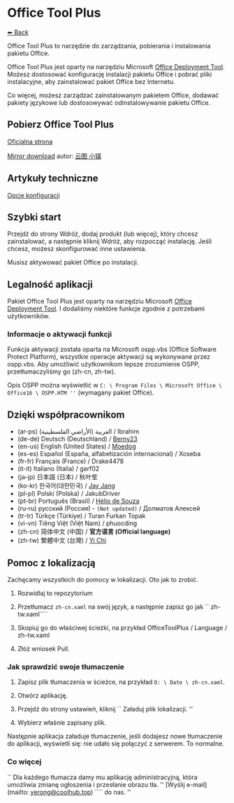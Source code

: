 ﻿# Office Tool Plus

[⬅ Back](https://github.com/YerongAI/Office-Tool)

Office Tool Plus to narzędzie do zarządzania, pobierania i instalowania pakietu Office.

Office Tool Plus jest oparty na narzędziu Microsoft [Office Deployment Tool](https://docs.microsoft.com/pl-pl/DeployOffice/overview-of-the-office-2016-deployment-tool). Możesz dostosować konfigurację instalacji pakietu Office i pobrać pliki instalacyjne, aby zainstalować pakiet Office bez Internetu.

Co więcej, możesz zarządzać zainstalowanym pakietem Office, dodawać pakiety językowe lub dostosowywać odinstalowywanie pakietu Office.

## Pobierz Office Tool Plus

[Oficjalna strona](https://otp.landian.vip/)

[Mirror download](https://delivery.yuntu.dev/office-tool/) autor: [云图 小镇](https://www.yuntu.dev/)

## Artykuły techniczne

[Opcje konfiguracji](https://docs.microsoft.com/en-us/DeployOffice/configuration-options-for-the-office-2016-deployment-tool)

## Szybki start

Przejdź do strony Wdróż, dodaj produkt (lub więcej), który chcesz zainstalować, a następnie kliknij Wdróż, aby rozpocząć instalację. Jeśli chcesz, możesz skonfigurować inne ustawienia.

Musisz aktywować pakiet Office po instalacji.

## Legalność aplikacji

Pakiet Office Tool Plus jest oparty na narzędziu Microsoft [Office Deployment Tool](https://docs.microsoft.com/pl-pl/DeployOffice/overview-of-the-office-2016-deployment-tool). I dodaliśmy niektóre funkcje zgodnie z potrzebami użytkowników.

### Informacje o aktywacji funkcji

Funkcja aktywacji została oparta na Microsoft ospp.vbs (Office Software Protect Platform), wszystkie operacje aktywacji są wykonywane przez ospp.vbs. Aby umożliwić użytkownikom lepsze zrozumienie OSPP, przetłumaczyliśmy go (zh-cn, zh-tw).

Opis OSPP można wyświetlić w ``C: \ Program Files \ Microsoft Office \ Office16 \ OSPP.HTM ''`` (wymagany pakiet Office).

## Dzięki współpracownikom

- (ar-ps) العربية (الأراضي الفلسطينية) / Ibrahim
- (de-de) Deutsch (Deutschland) / [Berny23](https://steamcommunity.com/id/Berny23)
- (en-us) English (United States) / [Moedog](https://prprpr.love)
- (es-es) Español (España, alfabetización internacional) / Xoseba
- (fr-fr) Français (France) / Drake4478
- (it-it) Italiano (Italia) / garf02
- (ja-jp) 日本語 (日本) / 秋叶笙
- (ko-kr) 한국어(대한민국) / [Jay Jang](https://github.com/yaeyaya)
- (pl-pl) Polski (Polska) / JakubDriver
- (pt-br) Português (Brasil) / [Hélio de Souza](https://sway.office.com/RVue6qySNJ2DzYrs?ref=Link)
- (ru-ru) русский (Россия) - `(Not updated)` / Долматов Алексей
- (tr-tr) Türkçe (Türkiye) / Turan Furkan Topak
- (vi-vn) Tiêng Việt (Việt Nam) / phuocding
- (zh-cn) 简体中文 (中国) / **官方语言 (Official language)**
- (zh-tw) 繁體中文 (台灣) / [Yi Chi](https://github.com/chiyi4488)

## Pomoc z lokalizacją

Zachęcamy wszystkich do pomocy w lokalizacji. Oto jak to zrobić.

1. Rozwidlaj to repozytorium

2. Przetłumacz ``zh-cn.xaml`` na swój język, a następnie zapisz go jak `` zh-tw.xaml````

3. Skopiuj go do właściwej ścieżki, na przykład OfficeToolPlus / Language / zh-tw.xaml

4. Złóż wniosek Pull.

### Jak sprawdzić swoje tłumaczenie

1. Zapisz plik tłumaczenia w ścieżce, na przykład ``D: \ Date \ zh-cn.xaml``.

2. Otwórz aplikację.

3. Przejdź do strony ustawień, kliknij `` Załaduj plik lokalizacji. ''

4. Wybierz właśnie zapisany plik.

Następnie aplikacja załaduje tłumaczenie, jeśli dodajesz nowe tłumaczenie do aplikacji, wyświetli się: nie udało się połączyć z serwerem. To normalne.

### Co więcej

`` Dla każdego tłumacza damy mu aplikację administracyjną, która umożliwia zmianę ogłoszenia i przesłanie obrazu tła. '' [Wyślij e-mail] (mailto: yerong@coolhub.top) ```` do nas. ''
